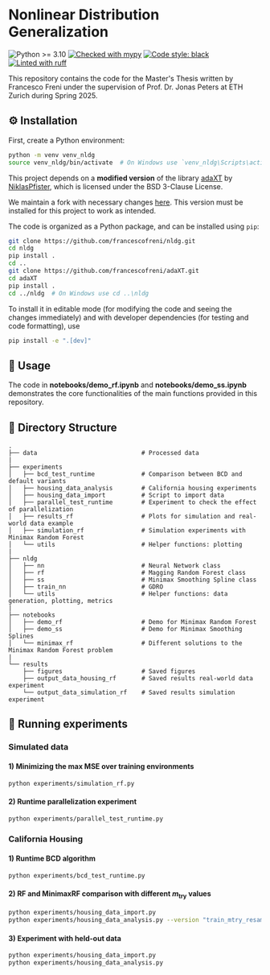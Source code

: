 <h1>Nonlinear Distribution Generalization</h1>
<p>
<img src="https://img.shields.io/badge/python-≥3.10-blue" alt="Python >= 3.10">
<a href="https://github.com/python/mypy"><img src="https://img.shields.io/badge/mypy-checked-2b507e" alt="Checked with mypy"></a>
<a href="https://github.com/psf/black"><img src="https://img.shields.io/badge/code%20style-black-000000.svg" alt="Code style: black"></a>
<a href="https://github.com/astral-sh/ruff"><img src="https://img.shields.io/endpoint?url=https://raw.githubusercontent.com/astral-sh/ruff/main/assets/badge/v2.json" alt="Linted with ruff"></a>
</p>


This repository contains the code for the Master's Thesis written by Francesco Freni under the supervision of Prof. Dr. Jonas Peters at ETH Zurich during Spring 2025.


## ⚙️ Installation

First, create a Python environment:
```bash
python -m venv venv_nldg
source venv_nldg/bin/activate  # On Windows use `venv_nldg\Scripts\activate`
```

This project depends on a **modified version** of the library [adaXT](https://github.com/NiklasPfister/adaXT) by [NiklasPfister](https://github.com/NiklasPfister), which is licensed under the BSD 3-Clause License.

We maintain a fork with necessary changes [here](https://github.com/francescofreni/adaXT). This version must be installed for this project to work as intended.

The code is organized as a Python package, and can be installed using `pip`:
```bash
git clone https://github.com/francescofreni/nldg.git
cd nldg
pip install .
cd ..
git clone https://github.com/francescofreni/adaXT.git
cd adaXT
pip install .
cd ../nldg  # On Windows use cd ..\nldg
```
To install it in editable mode (for modifying the code and seeing the changes immediately) and with developer dependencies (for testing and code formatting), use

```bash
pip install -e ".[dev]"
```


## 🚀 Usage
The code in **notebooks/demo_rf.ipynb** and **notebooks/demo_ss.ipynb** demonstrates the core functionalities of the main functions provided in this repository.


## 📁 Directory Structure
```plaintext
.
├── data                             # Processed data
|
├── experiments 
│   ├── bcd_test_runtime             # Comparison between BCD and default variants
│   ├── housing_data_analysis        # California housing experiments
│   ├── housing_data_import          # Script to import data
│   ├── parallel_test_runtime        # Experiment to check the effect of parallelization
│   ├── results_rf                   # Plots for simulation and real-world data example
│   ├── simulation_rf                # Simulation experiments with Minimax Random Forest
│   └── utils                        # Helper functions: plotting
|
├── nldg           
│   ├── nn                           # Neural Network class
│   ├── rf                           # Magging Random Forest class
│   ├── ss                           # Minimax Smoothing Spline class
│   ├── train_nn                     # GDRO
│   └── utils                        # Helper functions: data generation, plotting, metrics
|
├── notebooks           
│   ├── demo_rf                      # Demo for Minimax Random Forest
│   ├── demo_ss                      # Demo for Minimax Smoothing Splines
│   └── minimax_rf                   # Different solutions to the Minimax Random Forest problem
|
└── results
    ├── figures                      # Saved figures
    ├── output_data_housing_rf       # Saved results real-world data experiment
    └── output_data_simulation_rf    # Saved results simulation experiment
```


## 🧪 Running experiments

### Simulated data

#### 1) Minimizing the max MSE over training environments
```bash
python experiments/simulation_rf.py
```

#### 2) Runtime parallelization experiment
```bash
python experiments/parallel_test_runtime.py
```

### California Housing

#### 1) Runtime BCD algorithm
```bash
python experiments/bcd_test_runtime.py
```

#### 2) RF and MinimaxRF comparison with different $m_\text{try}$ values
```bash
python experiments/housing_data_import.py
python experiments/housing_data_analysis.py --version "train_mtry_resample"
```

#### 3) Experiment with held-out data
```bash
python experiments/housing_data_import.py
python experiments/housing_data_analysis.py
```


[//]: # (## 📚 Documentation)

[//]: # ()
[//]: # (As of now, the code does not have explicit documentation, but the code is heavily commented and should be easy to understand. )

[//]: # (The code is also automatically formatted using `black`, linted with `ruff`, and type-checked with `mypy`.)